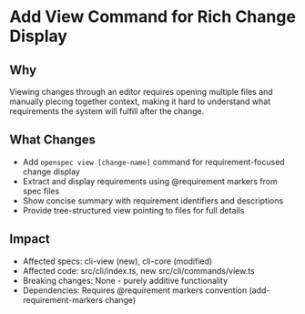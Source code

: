 # Add View Command for Rich Change Display

## Why
Viewing changes through an editor requires opening multiple files and manually piecing together context, making it hard to understand what requirements the system will fulfill after the change.

## What Changes
- Add `openspec view [change-name]` command for requirement-focused change display
- Extract and display requirements using @requirement markers from spec files
- Show concise summary with requirement identifiers and descriptions
- Provide tree-structured view pointing to files for full details

## Impact
- Affected specs: cli-view (new), cli-core (modified)
- Affected code: src/cli/index.ts, new src/cli/commands/view.ts
- Breaking changes: None - purely additive functionality
- Dependencies: Requires @requirement markers convention (add-requirement-markers change)